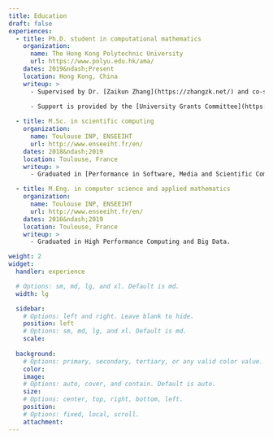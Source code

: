 ```yaml
---
title: Education
draft: false
experiences:
  - title: Ph.D. student in computational mathematics
    organization:
      name: The Hong Kong Polytechnic University
      url: https://www.polyu.edu.hk/ama/
    dates: 2019&ndash;Present
    location: Hong Kong, China
    writeup: >
      - Supervised by Dr. [Zaikun Zhang](https://zhangzk.net/) and co-supervised by Prof. [Xiaojun Chen](https://www.polyu.edu.hk/ama/staff/xjchen/ChenXJ.htm).
    
      - Support is provided by the [University Grants Committee](https://www.ugc.edu.hk/) (RGC) of Hong Kong, under the [Hong Kong Ph.D. Fellowship Scheme](https://cerg1.ugc.edu.hk/hkpfs/) (HKPFS, ref. PF18-24698).

  - title: M.Sc. in scientific computing
    organization:
      name: Toulouse INP, ENSEEIHT
      url: http://www.enseeiht.fr/en/
    dates: 2018&ndash;2019
    location: Toulouse, France
    writeup: >
      - Graduated in [Performance in Software, Media and Scientific Computing](http://ubee.enseeiht.fr/dokuwiki/doku.php?id=public:res-ens:psmsc).

  - title: M.Eng. in computer science and applied mathematics
    organization:
      name: Toulouse INP, ENSEEIHT
      url: http://www.enseeiht.fr/en/
    dates: 2016&ndash;2019
    location: Toulouse, France
    writeup: >
      - Graduated in High Performance Computing and Big Data.

weight: 2
widget:
  handler: experience

  # Options: sm, md, lg, and xl. Default is md.
  width: lg

  sidebar:
    # Options: left and right. Leave blank to hide.
    position: left
    # Options: sm, md, lg, and xl. Default is md.
    scale:
  
  background:
    # Options: primary, secondary, tertiary, or any valid color value. Default is primary.
    color:
    image:
    # Options: auto, cover, and contain. Default is auto.
    size:
    # Options: center, top, right, bottom, left.
    position:
    # Options: fixed, local, scroll.
    attachment: 
---
```

